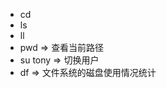 + cd
+ ls
+ ll
+ pwd            => 查看当前路径
+ su tony        => 切换用户
+ df             => 文件系统的磁盘使用情况统计